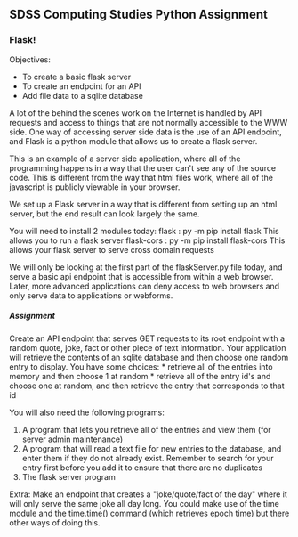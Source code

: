 ## SDSS Computing Studies Python Assignment
### Flask!

Objectives:
* To create a basic flask server
* To create an endpoint for an API
* Add file data to a sqlite database

A lot of the behind the scenes work on the Internet is handled by API requests and access to things that are not normally accessible to the WWW side.  One way of accessing server side data is the use of an API endpoint, and Flask is a python module that allows us to create a flask server.

This is an example of a server side application, where all of the programming happens in a way that the user can't see any of the source code. This is different from the way that html files work, where all of the javascript is publicly viewable in your browser.

We set up a Flask server in a way that is different from setting up an html server, but the end result can look largely the same.

You will need to install 2 modules today:
flask : py -m pip install flask
    This allows you to run a flask server
flask-cors : py -m pip install flask-cors
    This allows your flask server to serve cross domain requests

We will only be looking at the first part of the flaskServer.py file today, and serve a basic api endpoint that is accessible from within a web browser.  Later, more advanced applications can deny access to web browsers and only serve data to applications or webforms.




##### Assignment
Create an API endpoint that serves GET requests to its root endpoint with a random quote, joke, fact or other piece of text information.  Your application will retrieve the contents of an sqlite database and then choose one random entry to display.
You have some choices:
    * retrieve all of the entries into memory and then choose 1 at random
    * retrieve all of the entry id's and choose one at random, and then retrieve the entry that corresponds to that id

You will also need the following programs:
1. A program that lets you retrieve all of the entries and view them (for server admin maintenance)
2. A program that will read a text file for new entries to the database, and enter them if they do not already exist.  Remember to search for your entry first before you add it to ensure that there are no duplicates
3. The flask server program

Extra:
Make an endpoint that creates a "joke/quote/fact of the day" where it will only serve the same joke all day long.  You could make use of the time module and the time.time() command (which retrieves epoch time) but there other ways of doing this.


